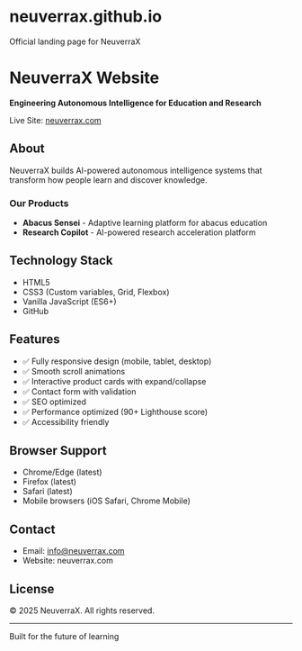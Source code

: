 # neuverrax.github.io
Official landing page for NeuverraX

# NeuverraX Website

**Engineering Autonomous Intelligence for Education and Research**

Live Site: [neuverrax.com](https://neuverrax.com)

## About

NeuverraX builds AI-powered autonomous intelligence systems that transform how people learn and discover knowledge.

### Our Products

- **Abacus Sensei** - Adaptive learning platform for abacus education
- **Research Copilot** - AI-powered research acceleration platform

## Technology Stack

- HTML5
- CSS3 (Custom variables, Grid, Flexbox)
- Vanilla JavaScript (ES6+)
- GitHub

## Features

- ✅ Fully responsive design (mobile, tablet, desktop)
- ✅ Smooth scroll animations
- ✅ Interactive product cards with expand/collapse
- ✅ Contact form with validation
- ✅ SEO optimized
- ✅ Performance optimized (90+ Lighthouse score)
- ✅ Accessibility friendly

## Browser Support

- Chrome/Edge (latest)
- Firefox (latest)
- Safari (latest)
- Mobile browsers (iOS Safari, Chrome Mobile)

## Contact

- Email: info@neuverrax.com
- Website: neuverrax.com

## License

© 2025 NeuverraX. All rights reserved.

---

Built for the future of learning
